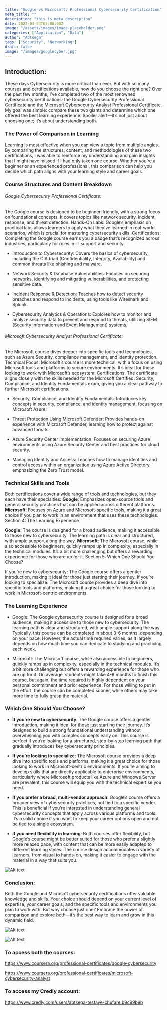 ```yaml
---
title: "Google vs Microsoft: Professional Cybersecurity Certification"
meta_title: ""
description: "this is meta description"
date: 2022-04-04T05:00:00Z
image: "/assets/images/image-placeholder.png"
categories: ["Application", "Data"]
author: "Abtsega"
tags: ["Security", "Networking"]
draft: false
image: "/images/googlecyber.jpg"
---
```




## Introduction:
These days Cybersecurity is more critical than ever. But with so many courses and certifications available, how do you choose the right one? Over the past few months, I’ve completed two of the most renowned cybersecurity certifications: the Google Cybersecurity Professional Certificate and the Microsoft Cybersecurity Analyst Professional Certificate. My goal was simple: compare these two giants and determine which one offered the best learning experience. Spoiler alert—it’s not just about choosing one; it’s about understanding both.

### The Power of Comparison in Learning
Learning is most effective when you can view a topic from multiple angles. By comparing the structures, content, and methodologies of these two certifications, I was able to reinforce my understanding and gain insights that I might have missed if I had only taken one course. Whether you’re a beginner or an experienced professional, this comparison can help you decide which path aligns with your learning style and career goals.

### Course Structures and Content Breakdown

###### Google Cybersecurity Professional Certificate:

The Google course is designed to be beginner-friendly, with a strong focus on foundational concepts. It covers topics like network security, incident response, and threat detection.
Hands-On Labs: Google’s emphasis on practical labs allows learners to apply what they’ve learned in real-world scenarios, which is crucial for mastering cybersecurity skills.
Certifications: Completing the Google course earns you a badge that’s recognized across industries, particularly for roles in IT support and security.

- Introduction to Cybersecurity: Covers the basics of cybersecurity, including the CIA triad (Confidentiality, Integrity, Availability) and common threats like phishing and malware.

- Network Security & Database Vulnerabilities: Focuses on securing networks, identifying and mitigating vulnerabilities, and protecting sensitive data.

- Incident Response & Detection: Teaches how to detect security breaches and respond to incidents, using tools like Wireshark and Splunk.

- Cybersecurity Analytics & Operations: Explores how to monitor and analyze security data to prevent and respond to threats, utilizing SIEM (Security Information and Event Management) systems.

######  Microsoft Cybersecurity Analyst Professional Certificate:

The Microsoft course dives deeper into specific tools and technologies, such as Azure 
Security, compliance management, and identity protection.
Technical Focus: Microsoft’s course is more technical, with a focus on using Microsoft tools and platforms to secure environments. It’s ideal for those looking to work with Microsoft’s ecosystem.
Certifications: The certificate aligns closely with the skills needed for the Microsoft Certified: Security, Compliance, and Identity Fundamentals exam, giving you a clear pathway to further Microsoft certifications.

- Security, Compliance, and Identity Fundamentals: Introduces key concepts in security, compliance, and identity management, focusing on Microsoft Azure.

- Threat Protection Using Microsoft Defender: Provides hands-on experience with Microsoft Defender, learning how to protect against advanced threats.

- Azure Security Center Implementation: Focuses on securing Azure environments using Azure Security Center and best practices for cloud security.

- Managing Identity and Access: Teaches how to manage identities and control access within an organization using Azure Active Directory, emphasizing the Zero Trust model.

### Technical Skills and Tools
Both certifications cover a wide range of tools and technologies, but they each have their specialties:
**Google**: Emphasizes open-source tools and general security practices that can be applied across different platforms. 
**Microsoft**: Focuses on Azure and Microsoft-specific tools, making it a great choice if you plan to work in an environment that uses these technologies.
Section 4: The Learning Experience

**Google**: The course is designed for a broad audience, making it accessible to those new to cybersecurity. The learning path is clear and structured, with ample support along the way.
**Microsoft**: The Microsoft course, while also accessible to beginners, quickly ramps up in complexity, especially in the technical modules. It’s a bit more challenging but offers a rewarding experience for those who are up for it.
Section 5: Which One Should You Choose?

If you’re new to cybersecurity: The Google course offers a gentler introduction, making it ideal for those just starting their journey.
If you’re looking to specialize: The Microsoft course provides a deep dive into specific tools and platforms, making it a great choice for those looking to work in Microsoft-centric environments.

### The Learning Experience

- Google:
The Google cybersecurity course is designed for a broad audience, making it accessible to those new to cybersecurity. The learning path is clear and structured, with ample support along the way. Typically, this course can be completed in about 3-6 months, depending on your pace. However, the actual time required varies, as it largely depends on how much time you can dedicate to studying and practicing each week.

- Microsoft:
The Microsoft course, while also accessible to beginners, quickly ramps up in complexity, especially in the technical modules. It’s a bit more challenging but offers a rewarding experience for those who are up for it. On average, students might take 4-8 months to finish this course, but again, the time required is highly dependent on your personal commitment and prior experience. For those willing to put in the effort, the course can be completed sooner, while others may take more time to fully grasp the material.

### Which One Should You Choose?

- **If you’re new to cybersecurity**:
The Google course offers a gentler introduction, making it ideal for those just starting their journey. It’s designed to build a strong foundational understanding without overwhelming you with complex concepts early on. This course is perfect if you’re looking for a structured, step-by-step learning path that gradually introduces key cybersecurity principles.

- **If you’re looking to specialize**:
The Microsoft course provides a deep dive into specific tools and platforms, making it a great choice for those looking to work in Microsoft-centric environments. If you’re aiming to develop skills that are directly applicable to enterprise environments, particularly where Microsoft products like Azure and Windows Server are prevalent, this course will equip you with the technical expertise you need.

- **If you prefer a broad, multi-vendor approach**:
Google’s course offers a broader view of cybersecurity practices, not tied to a specific vendor. This is beneficial if you’re interested in understanding general cybersecurity concepts that apply across various platforms and tools. It’s a solid choice if you want to keep your career options open and not be tied to a single ecosystem.

- **If you need flexibility in learning**:
Both courses offer flexibility, but Google’s course might be better suited for those who prefer a slightly more relaxed pace, with content that can be more easily adapted to different learning styles. The course design accommodates a variety of learners, from visual to hands-on, making it easier to engage with the material in a way that suits you.


![Alt text](/images/goovsmic.jpg)


### Conclusion:
Both the Google and Microsoft cybersecurity certifications offer valuable knowledge and skills. Your choice should depend on your current level of expertise, your career goals, and the specific tools and environments you plan to work with. But why choose just one? Embrace the power of comparison and explore both—it’s the best way to learn and grow in this dynamic field.

![Alt text](/images/cyber2.jpg)     

 ![Alt text](/images/cybe1.jpg)
### To access both the courses:
https://www.coursera.org/professional-certificates/google-cybersecurity

https://www.coursera.org/professional-certificates/microsoft-cybersecurity-analyst
### To access my Credly account: 
https://www.credly.com/users/abtsega-tesfaye-chufare.b9c99beb